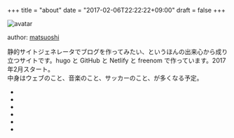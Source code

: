 +++
title = "about"
date = "2017-02-06T22:22:22+09:00"
draft = false
+++

![avatar](https://avatars.githubusercontent.com/u/73213?s=64)

author: [matsuoshi](https://facebook.com/matsuoshi)

静的サイトジェネレータでブログを作ってみたい、というほんの出来心から成り立つサイトです。hugo と GitHub と Netlify と freenom で作っています。2017年2月スタート。  
中身はウェブのこと、音楽のこと、サッカーのこと、が多くなる予定。

<ul class="socialIcons">
<li><a class="icon" href="https://facebook.com/matsuoshi"><i class="fa fa-facebook-square"></i></a></li>
<li><a class="icon" href="https://github.com/matsuoshi"><i class="fa fa-github"></i></a></li>
<li><a class="icon" href="https://instagram.com/matsuoshi"><i class="fa fa-instagram"></i></a></li>
<li><a class="icon" href="http://www.last.fm/user/matsuoshi"><i class="fa fa-lastfm-square"></i></a></li>
<li><a class="icon" href="https://www.mixcloud.com/matsuoshi/"><i class="fa fa-mixcloud"></i></a></li>
<li><a class="icon" href="https://twitter.com/matsuoshi"><i class="fa fa-twitter-square"></i></a></li>
</ul>
